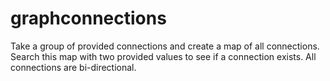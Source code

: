 # graphconnections
Take a group of provided connections and create a map of all connections.   Search this map with two provided values to see if a connection exists.  All connections are bi-directional.
